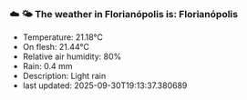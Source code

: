 ### ☁️ 🌤️  The weather in Florianópolis is: Florianópolis

- Temperature: 21.18°C
- On flesh: 21.44°C
- Relative air humidity: 80%
- Rain: 0.4 mm
- Description: Light rain
- last updated: 2025-09-30T19:13:37.380689
